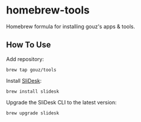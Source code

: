 # homebrew-tools

Homebrew formula for installing gouz's apps & tools.

## How To Use

Add repository:

```
brew tap gouz/tools
```

Install [SliDesk](https://github.com/gouz/slidesk):

```
brew install slidesk
```

Upgrade the SliDesk CLI to the latest version:

```
brew upgrade slidesk
```
